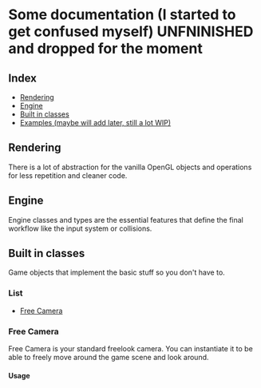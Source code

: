 # Some documentation (I started to get confused myself) UNFNINISHED and dropped for the moment
## Index
+ [Rendering](#)
+ [Engine]()
+ [Built in classes]()
+ [Examples (maybe will add later, still a lot WIP)]()

## Rendering
There is a lot of abstraction for the vanilla OpenGL objects and operations for less repetition and cleaner code.

## Engine
Engine classes and types are the essential features that define the final workflow like the input system or collisions.

## Built in classes
Game objects that implement the basic stuff so you don't have to.
### List
+ [Free Camera](#free-camera)

### Free Camera
Free Camera is your standard freelook camera. You can instantiate it to be able to freely move around the game scene and look around.
#### Usage
